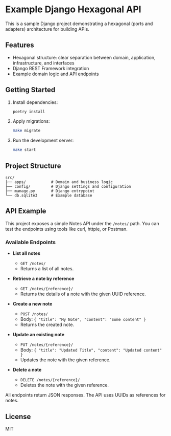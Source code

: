 
# Example Django Hexagonal API

This is a sample Django project demonstrating a hexagonal (ports and adapters) architecture for building APIs.

## Features
- Hexagonal structure: clear separation between domain, application, infrastructure, and interfaces
- Django REST Framework integration
- Example domain logic and API endpoints

## Getting Started
1. Install dependencies:
   ```bash
   poetry install
   ```
2. Apply migrations:
   ```bash
   make migrate
   ```
3. Run the development server:
   ```bash
   make start
   ```

## Project Structure
```
src/
├── apps/           # Domain and business logic
├── config/         # Django settings and configuration
├── manage.py       # Django entrypoint
└── db.sqlite3      # Example database
```

## API Example

This project exposes a simple Notes API under the `/notes/` path. You can test the endpoints using tools like curl, httpie, or Postman.

### Available Endpoints

- **List all notes**
  - `GET /notes/`
  - Returns a list of all notes.

- **Retrieve a note by reference**
  - `GET /notes/{reference}/`
  - Returns the details of a note with the given UUID reference.

- **Create a new note**
  - `POST /notes/`
  - Body: `{ "title": "My Note", "content": "Some content" }`
  - Returns the created note.

- **Update an existing note**
  - `PUT /notes/{reference}/`
  - Body: `{ "title": "Updated Title", "content": "Updated content" }`
  - Updates the note with the given reference.

- **Delete a note**
  - `DELETE /notes/{reference}/`
  - Deletes the note with the given reference.

All endpoints return JSON responses. The API uses UUIDs as references for notes.

## License
MIT
